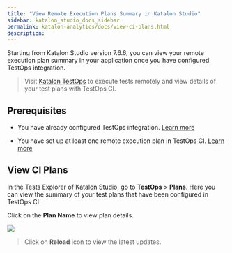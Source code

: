 ```yaml
---
title: "View Remote Execution Plans Summary in Katalon Studio" 
sidebar: katalon_studio_docs_sidebar
permalink: katalon-analytics/docs/view-ci-plans.html 
description: 
---
```

Starting from Katalon Studio version 7.6.6, you can view your remote execution plan summary in your application once you have configured TestOps integration.

> Visit [Katalon TestOps](https://wwww.analytics.katalon.com) to execute tests remotely and view details of your test plans with TestOps CI.

## Prerequisites

- You have already configured TestOps integration. [Learn more](https://docs.katalon.com/katalon-studio/docs/katalon-analytics-beta-integration.html)

- You have set up at least one remote execution plan in TestOps CI. [Learn more](https://docs.katalon.com/katalon-analytics/docs/kt-remote-execution.html)

## View CI Plans

In the Tests Explorer of Katalon Studio, go to **TestOps** > **Plans**. Here you can view the summary of your test plans that have been configured in TestOps CI. 

Click on the **Plan Name** to view plan details.


![](https://github.com/katalon-studio/docs-images/raw/master/katalon-analytics/docs/view-ci-plans/plans.png)


> Click on **Reload** icon to view the latest updates.